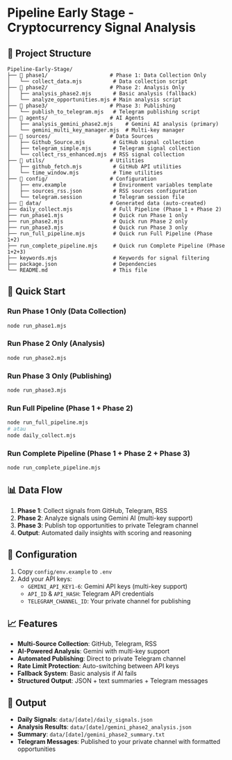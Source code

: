 # Pipeline Early Stage - Cryptocurrency Signal Analysis

## 📁 Project Structure

```
Pipeline-Early-Stage/
├── 📂 phase1/                    # Phase 1: Data Collection Only
│   └── collect_data.mjs          # Data collection script
├── 📂 phase2/                    # Phase 2: Analysis Only
│   ├── analysis_phase2.mjs       # Basic analysis (fallback)
│   └── analyze_opportunities.mjs # Main analysis script
├── 📂 phase3/                    # Phase 3: Publishing
│   └── publish_to_telegram.mjs   # Telegram publishing script
├── 📂 agents/                    # AI Agents
│   ├── analysis_gemini_phase2.mjs    # Gemini AI analysis (primary)
│   └── gemini_multi_key_manager.mjs  # Multi-key manager
├── 📂 sources/                   # Data Sources
│   ├── Github_Source.mjs         # GitHub signal collection
│   ├── telegram_simple.mjs       # Telegram signal collection
│   └── collect_rss_enhanced.mjs  # RSS signal collection
├── 📂 utils/                     # Utilities
│   ├── github_fetch.mjs          # GitHub API utilities
│   └── time_window.mjs           # Time utilities
├── 📂 config/                    # Configuration
│   ├── env.example               # Environment variables template
│   ├── sources_rss.json          # RSS sources configuration
│   └── telegram.session          # Telegram session file
├── 📂 data/                      # Generated data (auto-created)
├── daily_collect.mjs             # Full Pipeline (Phase 1 + Phase 2)
├── run_phase1.mjs                # Quick run Phase 1 only
├── run_phase2.mjs                # Quick run Phase 2 only
├── run_phase3.mjs                # Quick run Phase 3 only
├── run_full_pipeline.mjs         # Quick run Full Pipeline (Phase 1+2)
├── run_complete_pipeline.mjs     # Quick run Complete Pipeline (Phase 1+2+3)
├── keywords.mjs                  # Keywords for signal filtering
├── package.json                  # Dependencies
└── README.md                     # This file
```

## 🚀 Quick Start

### Run Phase 1 Only (Data Collection)
```bash
node run_phase1.mjs
```

### Run Phase 2 Only (Analysis)
```bash
node run_phase2.mjs
```

### Run Phase 3 Only (Publishing)
```bash
node run_phase3.mjs
```

### Run Full Pipeline (Phase 1 + Phase 2)
```bash
node run_full_pipeline.mjs
# atau
node daily_collect.mjs
```

### Run Complete Pipeline (Phase 1 + Phase 2 + Phase 3)
```bash
node run_complete_pipeline.mjs
```

## 📊 Data Flow

1. **Phase 1**: Collect signals from GitHub, Telegram, RSS
2. **Phase 2**: Analyze signals using Gemini AI (multi-key support)
3. **Phase 3**: Publish top opportunities to private Telegram channel
4. **Output**: Automated daily insights with scoring and reasoning

## 🔧 Configuration

1. Copy `config/env.example` to `.env`
2. Add your API keys:
   - `GEMINI_API_KEY1-6`: Gemini API keys (multi-key support)
   - `API_ID` & `API_HASH`: Telegram API credentials
   - `TELEGRAM_CHANNEL_ID`: Your private channel for publishing

## 📈 Features

- **Multi-Source Collection**: GitHub, Telegram, RSS
- **AI-Powered Analysis**: Gemini with multi-key support
- **Automated Publishing**: Direct to private Telegram channel
- **Rate Limit Protection**: Auto-switching between API keys
- **Fallback System**: Basic analysis if AI fails
- **Structured Output**: JSON + text summaries + Telegram messages

## 🎯 Output

- **Daily Signals**: `data/[date]/daily_signals.json`
- **Analysis Results**: `data/[date]/gemini_phase2_analysis.json`
- **Summary**: `data/[date]/gemini_phase2_summary.txt`
- **Telegram Messages**: Published to your private channel with formatted opportunities
